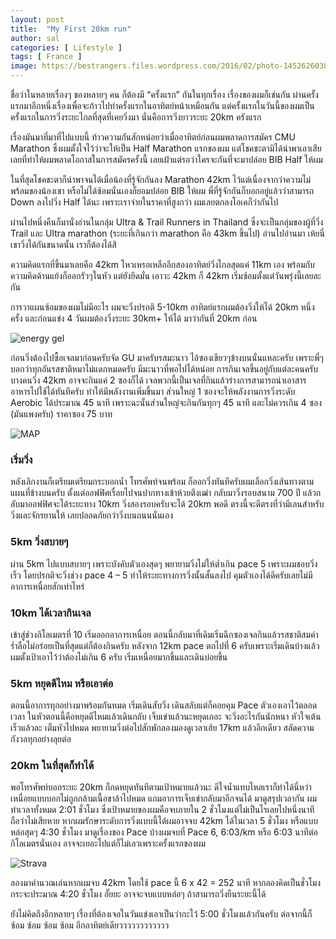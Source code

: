 ```yaml
---
layout: post
title:  "My First 20km run"
author: sal
categories: [ Lifestyle ]
tags: [ France ]
image: https://bestrangers.files.wordpress.com/2016/02/photo-1452626038306-9aae5e071dd3.jpeg
---
```


ชื่อว่าในหลายเรื่องๆ ของหลายๆ คน ก็ต้องมี “ครั้งแรก” กันในทุกเรื่อง เรื่องของผมก็เช่นกัน ผ่านครั้งแรกมาอีกหนึ่งเรื่องเพื่อจะก้าวไปทำครั้งแรกในอาทิตย์หน้าเหมือนกัน แต่ครั้งแรกในวันนี้ของผมเป็นครั้งแรกในการวิ่งระยะไกลที่สุดที่เคยวิ่งมา นั่นคือการวิ่งยาวระยะ 20km ครังแรก

เรื่องมันมาที่มาที่ไปแบบนี้ ท้าวความกันสักหน่อยว่าเมื่ออาทิตย์ก่อนผมพลาดการสมัคร CMU Marathon ซึ่งผมตั้งใจไว้ว่าจะให้เป็น Half Marathon แรกของผม แต่โชคชะตามิได้นำพาเอาเสียเลยที่ทำให้ผมพลาดโอกาสในการสมัครครั้งนี้ เลยเฝ้าแต่รอว่าใครจะกันที่จะมาปล่อย BIB Half ให้ผม

ในที่สุดโชคชะตาก็นำพาจนได้เมื่อน้องที่รู้จักกันลง Marathon 42km ไว้แต่เนื่องจากว่าความไม่พร้อมของน้องเขา หรือไม่ได้ซ้อมนั่นเองก็ยอมปล่อย BIB ให้ผม พี่ที่รู้จักกันก็บอกอยู่แล้วว่าสามารถ Down ลงไปวิ่ง Half ได้นะ เพราะเราจ่ายในราคาที่สูงกว่า ผมเลยตกลงโอเคก็ว่ากันไป

ผ่านไปหนึ่งคืนก็มานั่งอ่านในกลุ่ม Ultra & Trail Runners in Thailand ซึ่งจะเป็นกลุ่มของผู้ที่วิ่ง Trail และ Ultra marathon (ระยะที่เกินกว่า marathon คือ 43km ขึ้นไป) อ่านไปอ่านมา เห้ยนี่เขาวิ่งได้กันขนาดนั้น เราก็ต้องได้สิ

ความคิดแรกที่ขึ้นมาเลยคือ 42km ไหวเหรอเหลืออีกสองอาทิตย์วิ่งไกลสุดแค่ 11km เอง พร้อมกับความคิดด้านแย้งก็ออกรัวๆในหัว แต่ยังยึดมั่น เอาวะ 42km ก็ 42km เริ่มซ้อมตั้งแต่วันพรุ่งนี้เลยละกัน

การวาแผนซ้อมของผมไม่มีอะไร ผมจะวิ่งปรกติ 5-10km อาทิตย์แรกผมต้องวิ่งให้ได้ 20km หนึ่งครั้ง และก่อนแข่ง 4 วันผมต้องวิ่งระยะ 30km+ ให้ได้ มาว่ากันที่ 20km ก่อน

 <img src="https://bestrangers.files.wordpress.com/2016/02/gu-gels-enmasse.jpg?w=438&zoom=2" alt="energy gel">

 ก่อนวิ่งต้องไปซื้อเจลมาก่อนครับจัด GU มาครับรสมะนาว ไอ้ซองเขียวๆข้างบนนั่นแหละครับ เพราะพี่ๆบอกว่าทุกอันรสชาติหมาไม่แดกหมดครับ มีมะนาวที่พอไปได้หน่อย การกินเจลขึ้นอยู่กับแต่ละคนครับ บางคนวิ่ง 42km อาจจะกินแค่ 2 ซองก็ได้ เจลพวกนี้เป็นเจลที่กินแล้วร่างการสามารถนำเอาสารอาหารไปใช้ได้ทันทีครับ ทำให้มีพลังงานเพิ่มขึ้นมา ส่วนใหญ่ 1 ซองจะให้พลังงานการวิ่งระดับ Aerobic ได้ประมาณ 45 นาที เพราะฉะนั้นส่วนใหญ่จะกินกันทุกๆ 45 นาที และไม่ควรเกิน 4 ซอง (มันแพงครับ) ราคาซอง 75 บาท

 <img src="https://bestrangers.files.wordpress.com/2016/02/screen-shot-2559-02-08-at-9-03-14-pm-copy.jpg?w=712&zoom=2" alt="MAP">

### เริ่มวิ่ง
หลังเลิกงานก็เตรียมเตรียมกระบอกน้ำ โทรศัพท์จนพร้อม ก็ออกวิ่งทันทีครับผมเลือกวิ่งเส้นทางตามแผนที่ข้างบนครับ ตั้งแต่ออฟฟิศเรื่อยไปจนปากทางเข้าห้วยตึงเฒ่า กลับมาวิ่งรอบสนาม 700 ปี แล้วกลับมาออฟฟิศจะได้ระยะทาง 10km วิ่งสองรอบครับจะได้ 20km พอดี ตรงนี้จะดีตรงที่ว่ามีเลนสำหรับวิ่งและจักรยานให้ เลยปลอดภัยกว่าวิ่งบนถนนนั่นเอง

### 5km วิ่งสบายๆ
ผ่าน 5km ไปแบบสบายๆ เพราะบังคับตัวเองสุดๆ พยายามวิ่งไม่ให้ต่ำเกิน pace 5 เพราะผมชอบวิ่งเร็ว โดยปรกติจะวิ่งช่วง pace 4 – 5 ทำให้ระยะทางการวิ่งนั้นสั้นลงไป คุมตัวเองได้ดีครับเลยไม่มีอาการเหนื่อยสักเท่าไหร่

### 10km ได้เวลากินเจล
เข้าสู่ช่วงกิโลเมตรที่ 10 เริ่มออกอาการเหนื่อย ตอนนี้กลับมาที่เดิมเริ่มฉีกซองเจลกินแล้วรสชาติสมคำร่ำลือไม่อร่อยเป็นที่สุดแต่ก็ต้องกินครับ หลังจาก 12km pace ตกไปที่ 6 ครับเพราะเริ่มเดินบ้างแล้ว ผมตั้งเป้าเอาไว้ว่าต้องไม่เกิน 6 ครับ เริ่มเหนื่อยมากขึ้นและเดินบ่อยขึ้น

### 5km หยุดดีไหม หรือเอาต่อ
ตอนนี้อาการทุกอย่างมาพร้อมกันหมด เริ่มเดินสับวิ่ง เดินสลับแต่ก็คอยคุม Pace ตัวเองเอาไว้ตลอดเวลา ในหัวตอนนี้คือหยุดดีไหมแล้วเดินกลับ เจ็บเข่าแล้วนะหยุดเถอะ จะวิ่งอะไรกันนักหนา หัวใจเต้นเร็วแล้วละ เต็มหัวไปหมด พยายามวิ่งต่อไปสักพักลองมองดูเวลาเฮ้ย 17km แล้วอีกเดียว สลัดความกังวลทุกอย่างลุยต่อ

### 20km ในที่สุดก็ทำได้
พอโทรศัพท์บอกระยะ 20km ก็กดหยุดทันทีตามเป้าหมายแล้วนะ ดีใจน้ำแทบไหลเราก็ทำได้นี่หว่า เหนื่อยแบบบอกไม่ถูกกล้ามเนื้อขาล้าไปหมด แถมอาการเจ็บเข่ากลับมาอีกจนได้ มาดูสรุปเวลากัน ผมทำเวลาทั้งหมด 2:01 ชั่วโมง ซึ่งเป้าหมายของผมคือจบภายใน 2 ชั่วโมงแต่ไม่เป็นไรเลยไปหนึ่งนาทีถือว่าไม่เสียหาย หากผมรักษาระดับการวิ่งแบบนี้ได้ผมอาจจบ 42km ได้ในเวลา 5 ชั่วโมง หรือแบบหล่อสุดๆ 4:30 ชั่วโมง มาดูเรื่องของ Pace บ้างผมจบที่  Pace 6, 6:03/km หรือ 6:03 นาทีต่อกิโลเมตรนั่นเอง อาจจะเยอะไปแต่ก็ไม่เลวเพราะครั้งแรกของผม

<img src="https://bestrangers.files.wordpress.com/2016/02/screen-shot-2559-02-08-at-9-23-03-pm1.png?w=724&zoom=2" alt="Strava">

ลองมาคำนวณเล่นหากผมจบ 42km โดยใช้ pace นี้ 6 x 42 = 252 นาที หากลองคิดเป็นชั่วโมงกระจะประมาณ 4:20 ชั่วโมง อั๊ยยะ อาจจะจบแบบหล่อๆ ถ้าสามารถวิ่งยืนระยะนี้ได้

ยังไม่คิดถึงอีกหลายๆ เรื่องที่ต้องเจอในวันแข่งเอาเป็นว่ากะไว้ 5:00 ชั่วโมงแล้วกันครับ ต่อจากนี้ก็ ซ้อม ซ้อม ซ้อม ซ้อม อีกอาทิตย์เดียวววววววววววว
